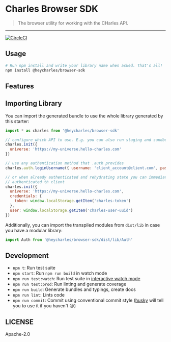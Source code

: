 # Charles Browser SDK

> The browser utility for working with the CHarles API.

---

[![CircleCI](https://circleci.com/gh/c-commerce/charles-browser-sdk/tree/master.svg?style=svg)](https://circleci.com/gh/c-commerce/charles-browser-sdk/tree/master)

## Usage

```bash
# Run npm install and write your library name when asked. That's all!
npm install @heycharles/browser-sdk
```

## Features

## Importing Library

You can import the generated bundle to use the whole library generated by this starter:

```javascript
import * as charles from '@heycharles/browser-sdk'

// configure which API to use. E.g. you can also run staging and sandbox APIs
charles.init({
  universe: 'https://my-universe.hello-charles.com'
})

// use any authentication method that .auth provides
charles.auth.loginUsername({ username: 'client_account@client.com', password: 'xxxxxxxxxxx' })

// or when already authenticated and rehydrating state you can immediately also hydrated an
// authenticated th client
charles.init({
  universe: 'https://my-universe.hello-charles.com',
  credentials: {
    token: window.localStorage.getItem('charles-token')
  },
  user: window.localStorage.getItem('charles-user-uuid')
})
```

Additionally, you can import the transpiled modules from `dist/lib` in case you have a modular library:

```javascript
import Auth from '@heycharles/browser-sdk/dist/lib/Auth'
```

## Development

- `npm t`: Run test suite
- `npm start`: Run `npm run build` in watch mode
- `npm run test:watch`: Run test suite in [interactive watch mode](http://facebook.github.io/jest/docs/cli.html#watch)
- `npm run test:prod`: Run linting and generate coverage
- `npm run build`: Generate bundles and typings, create docs
- `npm run lint`: Lints code
- `npm run commit`: Commit using conventional commit style ([husky](https://github.com/typicode/husky) will tell you to use it if you haven't :wink:)

## LICENSE

Apache-2.0
